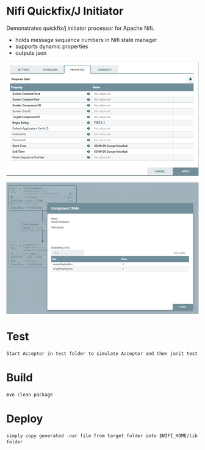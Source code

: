 # Nifi Quickfix/J Initiator
Demonstrates quickfix/j initiator processor for Apache Nifi.

- holds message sequence numbers in Nifi state manager
- supports dynamic properties
- outputs json

![Alt text](fix1.PNG?raw=true "")

![Alt text](fix2.PNG?raw=true "")

# Test
    Start Acceptor in test folder to simulate Acceptor and then junit test

# Build
    mvn clean package
    
# Deploy
    simply copy generated .nar file from target folder into $NIFI_HOME/lib folder


